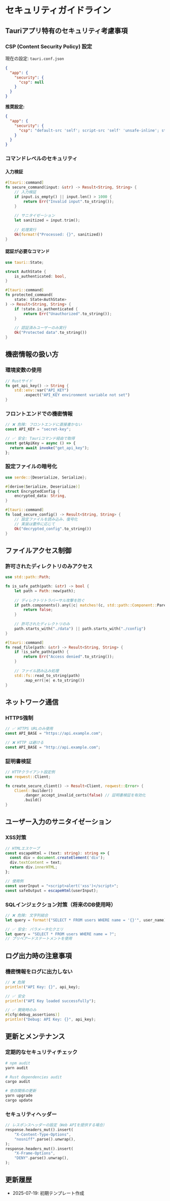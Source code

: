 # セキュリティガイドライン

## Tauriアプリ特有のセキュリティ考慮事項

### CSP (Content Security Policy) 設定

現在の設定: `tauri.conf.json`
```json
{
  "app": {
    "security": {
      "csp": null
    }
  }
}
```

**推奨設定:**
```json
{
  "app": {
    "security": {
      "csp": "default-src 'self'; script-src 'self' 'unsafe-inline'; style-src 'self' 'unsafe-inline'; img-src 'self' data: https:;"
    }
  }
}
```

### コマンドレベルのセキュリティ

#### 入力検証
```rust
#[tauri::command]
fn secure_command(input: &str) -> Result<String, String> {
    // 入力検証
    if input.is_empty() || input.len() > 1000 {
        return Err("Invalid input".to_string());
    }
    
    // サニタイゼーション
    let sanitized = input.trim();
    
    // 処理実行
    Ok(format!("Processed: {}", sanitized))
}
```

#### 認証が必要なコマンド
```rust
use tauri::State;

struct AuthState {
    is_authenticated: bool,
}

#[tauri::command]
fn protected_command(
    state: State<AuthState>
) -> Result<String, String> {
    if !state.is_authenticated {
        return Err("Unauthorized".to_string());
    }
    
    // 認証済みユーザーのみ実行
    Ok("Protected data".to_string())
}
```

## 機密情報の扱い方

### 環境変数の使用
```rust
// Rustサイド
fn get_api_key() -> String {
    std::env::var("API_KEY")
        .expect("API_KEY environment variable not set")
}
```

### フロントエンドでの機密情報
```typescript
// ❌ 危険: フロントエンドに直接書かない
const API_KEY = "secret-key";

// ✅ 安全: Tauriコマンド経由で取得
const getApiKey = async () => {
  return await invoke("get_api_key");
};
```

### 設定ファイルの暗号化
```rust
use serde::{Deserialize, Serialize};

#[derive(Serialize, Deserialize)]
struct EncryptedConfig {
    encrypted_data: String,
}

#[tauri::command]
fn load_secure_config() -> Result<String, String> {
    // 設定ファイルを読み込み、復号化
    // 実装は要件に応じて
    Ok("decrypted_config".to_string())
}
```

## ファイルアクセス制御

### 許可されたディレクトリのみアクセス
```rust
use std::path::Path;

fn is_safe_path(path: &str) -> bool {
    let path = Path::new(path);
    
    // ディレクトリトラバーサル攻撃を防ぐ
    if path.components().any(|c| matches!(c, std::path::Component::ParentDir)) {
        return false;
    }
    
    // 許可されたディレクトリのみ
    path.starts_with("./data") || path.starts_with("./config")
}

#[tauri::command]
fn read_file(path: &str) -> Result<String, String> {
    if !is_safe_path(path) {
        return Err("Access denied".to_string());
    }
    
    // ファイル読み込み処理
    std::fs::read_to_string(path)
        .map_err(|e| e.to_string())
}
```

## ネットワーク通信

### HTTPS強制
```typescript
// ✅ HTTPS URLのみ使用
const API_BASE = "https://api.example.com";

// ❌ HTTP は避ける
const API_BASE = "http://api.example.com";
```

### 証明書検証
```rust
// HTTPクライアント設定例
use reqwest::Client;

fn create_secure_client() -> Result<Client, reqwest::Error> {
    Client::builder()
        .danger_accept_invalid_certs(false) // 証明書検証を有効化
        .build()
}
```

## ユーザー入力のサニタイゼーション

### XSS対策
```typescript
// HTMLエスケープ
const escapeHtml = (text: string): string => {
  const div = document.createElement('div');
  div.textContent = text;
  return div.innerHTML;
};

// 使用例
const userInput = "<script>alert('xss')</script>";
const safeOutput = escapeHtml(userInput);
```

### SQLインジェクション対策（将来のDB使用時）
```rust
// ❌ 危険: 文字列結合
let query = format!("SELECT * FROM users WHERE name = '{}'", user_name);

// ✅ 安全: パラメータ化クエリ
let query = "SELECT * FROM users WHERE name = ?";
// プリペアードステートメントを使用
```

## ログ出力時の注意事項

### 機密情報をログに出力しない
```rust
// ❌ 危険
println!("API Key: {}", api_key);

// ✅ 安全
println!("API Key loaded successfully");

// ✅ 開発時のみ
#[cfg(debug_assertions)]
println!("Debug: API Key: {}", api_key);
```

## 更新とメンテナンス

### 定期的なセキュリティチェック
```bash
# npm audit
yarn audit

# Rust dependencies audit
cargo audit

# 依存関係の更新
yarn upgrade
cargo update
```

### セキュリティヘッダー
```rust
// レスポンスヘッダーの設定（Web APIを提供する場合）
response.headers_mut().insert(
    "X-Content-Type-Options",
    "nosniff".parse().unwrap(),
);
response.headers_mut().insert(
    "X-Frame-Options", 
    "DENY".parse().unwrap(),
);
```

## 更新履歴
- 2025-07-19: 初期テンプレート作成